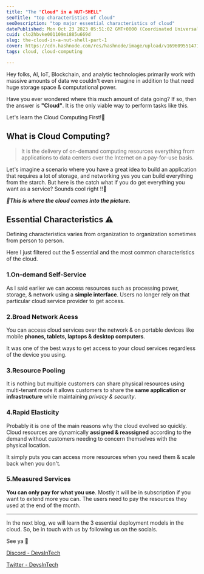 ```yaml
---
title: "The "Cloud" in a NUT-SHELL"
seoTitle: "top characteristics of cloud"
seoDescription: "top major essential characteristics of cloud"
datePublished: Mon Oct 23 2023 05:51:02 GMT+0000 (Coordinated Universal Time)
cuid: clo2hbvke001109mi885u669d
slug: the-cloud-in-a-nut-shell-part-1
cover: https://cdn.hashnode.com/res/hashnode/image/upload/v1696095514713/c1eebd05-8914-4649-b221-b0f1b999d05b.jpeg
tags: cloud, cloud-computing

---
```


Hey folks, AI, IoT, Blockchain, and analytic technologies primarily work with massive amounts of data we couldn't even imagine in addition to that need huge storage space & computational power.

Have you ever wondered where this much amount of data going? If so, then the answer is **"Cloud"**. It is the only viable way to perform tasks like this.

Let's learn the Cloud Computing First!🙂

## What is Cloud Computing?

> It is the delivery of on-demand computing resources everything from applications to data centers over the Internet on a pay-for-use basis.

Let's imagine a scenario where you have a great idea to build an application that requires a lot of storage, and networking yes you can build everything from the starch. But here is the catch what if you do get everything you want as a service? Sounds cool right !!🤩

***🤠This is where the cloud comes into the picture.***

## Essential Characteristics ⚠️

Defining characteristics varies from organization to organization sometimes from person to person.

Here I just filtered out the 5 essential and the most common characteristics of the cloud.

### 1.On-demand Self-Service

As I said earlier we can access resources such as processing power, storage, & network using a **simple interface**. Users no longer rely on that particular cloud service provider to get access.

### 2.Broad Network Acess

You can access cloud services over the network & on portable devices like mobile **phones, tablets, laptops & desktop computers**.

It was one of the best ways to get access to your cloud services regardless of the device you using.

### 3.Resource Pooling

It is nothing but multiple customers can share physical resources using multi-tenant mode it allows customers to share the **same application or infrastructure** while maintaining *privacy & security*.

### 4.Rapid Elasticity

Probably it is one of the main reasons why the cloud evolved so quickly. Cloud resources are dynamically **assigned & reassigned** according to the demand without customers needing to concern themselves with the physical location.

It simply puts you can access more resources when you need them & scale back when you don't.

### 5.Measured Services

**You can only pay for what you use**. Mostly it will be in subscription if you want to extend more you can. The users need to pay the resources they used at the end of the month.

---

In the next blog, we will learn the 3 essential deployment models in the cloud. So, be in touch with us by following us on the socials.

See ya 👋

[Discord - DevsInTech](https://discord.gg/hj3vTyr8G5)

[Twitter - DevsInTech](https://twitter.com/devs_in_tech)